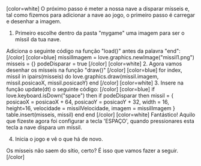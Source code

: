 [color=white]
O próximo passo é meter a nossa nave a disparar mísseis e, tal 
como fizemos para adicionar a nave ao jogo, o primeiro passo é 
carregar e desenhar a imagem.

1. Primeiro escolhe dentro da pasta "mygame" uma imagem para ser 
o míssil da tua nave. 

Adiciona o seguinte código na função "load()" antes da palavra "end":
[/color] [color=blue]
    missilImagem = love.graphics.newImage("missil1.png")
    misseis = {}
    podeDisparar = true
[/color] [color=white]
2. Agora vamos desenhar os mísseis na função "draw()"
   [/color] [color=blue]
    for index, missil in ipairs(misseis) do
       love.graphics.draw(missil.imagem, missil.posicaoX, missil.posicaoY)
    end
   [/color] [color=white]
3. Insere na função update(dt) o seguinte código:
   [/color] [color=blue]
    if love.keyboard.isDown("space") then
      if podeDisparar then
        missil = {
           posicaoX = posicaoX + 64, 
           posicaoY = posicaoY + 32,
           width = 16, height=16,
           velocidade = missilVelocidade, 
           imagem = missilImagem 
        }
        table.insert(misseis, missil)
      end
    end
   [/color] [color=white]
Fantástico! Aquilo que fizeste agora foi configurar a tecla 'ESPAÇO', 
quando pressionares esta tecla a nave dispara um míssil.


4. Inicia o jogo e vê o que há de novo.

Os mísseis não saem do sítio, certo? É isso que vamos fazer a seguir.
[/color]
